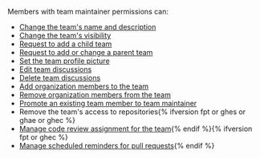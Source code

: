 Members with team maintainer permissions can:

- [Change the team's name and description](/articles/renaming-a-team)
- [Change the team's visibility](/articles/changing-team-visibility)
- [Request to add a child team](/articles/requesting-to-add-a-child-team)
- [Request to add or change a parent team](/articles/requesting-to-add-or-change-a-parent-team)
- [Set the team profile picture](/articles/setting-your-team-s-profile-picture)
- [Edit team discussions](/articles/managing-disruptive-comments/#editing-a-comment)
- [Delete team discussions](/articles/managing-disruptive-comments/#deleting-a-comment)
- [Add organization members to the team](/articles/adding-organization-members-to-a-team)
- [Remove organization members from the team](/articles/removing-organization-members-from-a-team)
- [Promote an existing team member to team maintainer](/articles/giving-team-maintainer-permissions-to-an-organization-member)
- Remove the team's access to repositories{% ifversion fpt or ghes or ghae or ghec %}
- [Manage code review assignment for the team](/organizations/organizing-members-into-teams/managing-code-review-assignment-for-your-team){% endif %}{% ifversion fpt or ghec %}
- [Manage scheduled reminders for pull requests](/github/setting-up-and-managing-organizations-and-teams/managing-scheduled-reminders-for-pull-requests){% endif %}
